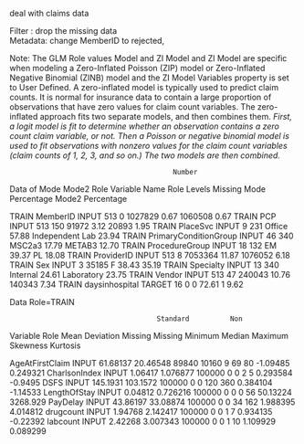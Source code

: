 deal with claims data    


Filter : drop the missing data   
Metadata:   change MemberID to rejected, 



Note: The GLM Role values Model and ZI Model and ZI Model are specific when modeling a Zero-Inflated Poisson (ZIP) model or Zero-Inflated Negative Binomial (ZINB) model and the ZI Model Variables property is set to User Defined. A zero-inflated model is typically used to predict claim counts. It is normal for insurance data to contain a large proportion of observations that have zero values for claim count variables. The zero-inflated approach fits two separate models, and then combines them. _First, a logit model is fit to determine whether an observation contains a zero count claim variable, or not. Then a Poisson or negative binomial model is used to fit observations with nonzero values for the claim count variables (claim counts of 1, 2, 3, and so on.) The two models are then combined._







                                            Number
Data                                          of                                Mode                            Mode2
Role     Variable Name             Role     Levels    Missing    Mode        Percentage    Mode2              Percentage
 
TRAIN    MemberID                 INPUT       513          0     1027829        0.67       1060508               0.67
TRAIN    PCP                      INPUT       513        150     91972          3.12       20893                 1.95
TRAIN    PlaceSvc                 INPUT         9        231     Office        57.88       Independent Lab      23.94
TRAIN    PrimaryConditionGroup    INPUT        46        340     MSC2a3        17.79       METAB3               12.70
TRAIN    ProcedureGroup           INPUT        18        132     EM            39.37       PL                   18.08
TRAIN    ProviderID               INPUT       513          8     7053364       11.87       1076052               6.18
TRAIN    Sex                      INPUT         3      35185     F             38.43                            35.19
TRAIN    Specialty                INPUT        13        340     Internal      24.61       Laboratory           23.75
TRAIN    Vendor                   INPUT       513         47     240043        10.76       140343                7.34
TRAIN    daysinhospital           TARGET       16          0     0             72.61       1                     9.62
 

Data Role=TRAIN
 
                                        Standard          Non
Variable           Role         Mean    Deviation     Missing     Missing     Minimum      Median     Maximum    Skewness    Kurtosis
 
AgeAtFirstClaim    INPUT    61.68137    20.46548        89840       10160           9          69          80    -1.09485    0.249321
CharlsonIndex      INPUT     1.06417    1.076877       100000           0           0           2           5    0.293584     -0.9495
DSFS               INPUT    145.1931    103.1572       100000           0           0         120         360    0.384104    -1.14533
LengthOfStay       INPUT     0.04812    0.726216       100000           0           0           0          56    50.13224    3268.929
PayDelay           INPUT    43.86197    33.08874       100000           0           0          34         162    1.988395    4.014812
drugcount          INPUT     1.94768    2.142417       100000           0           0           1           7    0.934135    -0.22392
labcount           INPUT     2.42268    3.007343       100000           0           0           1          10    1.109929    0.089299
 
